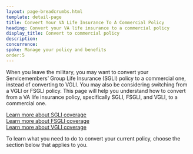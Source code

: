 ```yaml
---
layout: page-breadcrumbs.html
template: detail-page
title: Convert Your VA Life Insurance To A Commercial Policy
heading: Convert your VA life insurance to a commercial policy
display_title: Convert to commercial policy
description: 
concurrence: 
spoke: Manage your policy and benefits
order:5 
---
```


<div class="va-introtext">

When you leave the military, you may want to convert your Servicemembers’ Group Life Insurance (SGLI) policy to a commercial one, instead of converting to VGLI. You may also be considering switching from a VGLI or FSGLI policy. This page will help you understand how to convert from a VA life insurance policy, specifically SGLI, FSGLI, and VGLI, to a commercial one. 

[Learn more about SGLI coverage](/life-insurance/options-eligibility/sgli/)</br>
[Learn more about FSGLI coverage](/life-insurance/options-eligibility/fsgli/)</br>
[Learn more about VGLI coverage](/life-insurance/options-eligibility/vgli/)

To learn what you need to do to convert your current policy, choose the section below that applies to you. 


</div>
